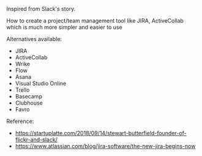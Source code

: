 Inspired from Slack's story.

How to create a project/team management tool like JIRA, ActiveCollab which is much more simpler and easier to use

Alternatives available:
- JIRA
- ActiveCollab
- Wrike
- Flow
- Asana
- Visual Studio Online
- Trello
- Basecamp
- Clubhouse
- Favro

Reference:
- https://startuplatte.com/2018/09/14/stewart-butterfield-founder-of-flickr-and-slack/
- https://www.atlassian.com/blog/jira-software/the-new-jira-begins-now
